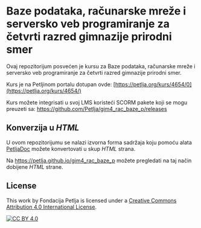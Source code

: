 # Baze podataka, računarske mreže i serversko veb programiranje za četvrti razred gimnazije prirodni smer 

Ovaj repozitorijum posvećen je kursu za Baze podataka, računarske mreže i serversko veb programiranje za četvrti razred gimnazije prirodni smer. 

Kurs je na Petljinom portalu dotupan ovde: [https://petlja.org/kurs/4654/0](https://petlja.org/kurs/4654/)

Kurs možete integrisati u svoj LMS koristeći SCORM pakete koji se mogu preuzeti sa: https://github.com/Petlja/gim4_rac_baze_p/releases

## Konverzija u *HTML*

U ovom repozitorijumu se nalazi izvorna forma sadržaja koju pomoću alata [PetljaDoc](https://github.com/Petlja/PetljaDoc) možete konvertovati u skup *HTML* strana.

Na https://petlja.github.io/gim4_rac_baze_p možete pregledati na taj način dobijene *HTML* strane.

## License

This work by Fondacija Petlja is licensed under a
[Creative Commons Attribution 4.0 International License][cc-by].

[![CC BY 4.0][cc-by-image]][cc-by]

[cc-by]: http://creativecommons.org/licenses/by/4.0/
[cc-by-image]: https://i.creativecommons.org/l/by/4.0/88x31.png

